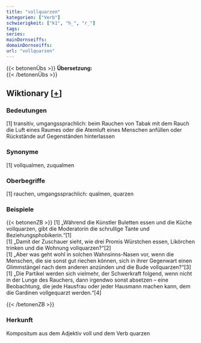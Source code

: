 ```yaml
---
title: "vollquarzen"
kategorien: ["Verb"]
schwierigkeit: ["k1", "h_", "r_"]
tags:
series:
mainDornseiffs:
domainDornseiffs:
url: "vollquarzen"
---
```


{{< betonenÜbs >}}
**Übersetzung:**  
{{< /betonenÜbs >}}

## Wiktionary [[+](https://de.wiktionary.org/wiki/vollquarzen)]

### Bedeutungen
[1] transitiv, umgangssprachlich: beim Rauchen von Tabak mit dem Rauch die Luft eines Raumes oder die Atemluft eines Menschen anfüllen oder Rückstände auf Gegenständen hinterlassen  

### Synonyme
[1] vollqualmen, zuqualmen  

### Oberbegriffe
[1] rauchen, umgangssprachlich: qualmen, quarzen  

### Beispiele
{{< betonenZB >}}
[1] „Während die Künstler Buletten essen und die Küche vollquarzen, gibt die Moderatorin die schrullige Tante und Beziehungsphobikerin.“[1]  
[1] „Damit der Zuschauer sieht, wie drei Promis Würstchen essen, Likörchen trinken und die Wohnung vollquarzen?“[2]  
[1] „Aber was geht wohl in solchen Wahnsinns-Nasen vor, wenn die Menschen, die sie sonst gut riechen können, sich in ihrer Gegenwart einen Glimmstängel nach dem anderen anzünden und die Bude vollquarzen?“[3]  
[1] „Die Partikel werden sich vielmehr, der Schwerkraft folgend, wenn nicht in der Lunge des Rauchers, dann irgendwo sonst absetzen – eine Beobachtung, die jede Hausfrau oder jeder Hausmann machen kann, dem die Gardinen vollgequarzt werden.“[4]  

{{< /betonenZB >}}
### Herkunft
Kompositum aus dem Adjektiv voll und dem Verb quarzen  


